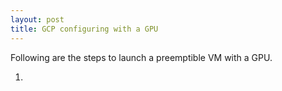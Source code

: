 ```yaml
---
layout: post
title: GCP configuring with a GPU
---
```


Following are the steps to launch a preemptible VM with a GPU.

1. 
